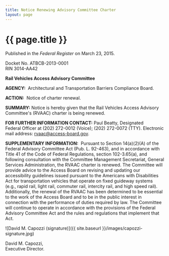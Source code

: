 ```yaml
---
title: Notice Renewing Advisory Committee Charter
layout: page
---
```

# {{ page.title }}
Published in the *Federal Register* on March 23, 2015.     

Docket No. ATBCB-2013-0001\
RIN 3014-AA42

**Rail Vehicles Access Advisory Committee**

**AGENCY:**  Architectural and Transportation Barriers Compliance Board.

**ACTION:**  Notice of charter renewal.

**SUMMARY:** Notice is hereby given that the Rail Vehicles Access Advisory Committee's (RVAAC) charter is being renewed.

**FOR FURTHER INFORMATION CONTACT:** Paul Beatty, Designated Federal Officer at (202) 272-0012 (Voice); (202) 272-0072 (TTY). Electronic mail address: [](mailto:rvaac@access-board.gov.)<rvaac@access-board.gov>.

**SUPPLEMENTARY INFORMATION:**  Pursuant to Section 14(a)(2)(A) of the Federal Advisory Committee Act (Pub. L. 92-463), and in accordance with Title 41 of the Code of Federal Regulations, section 102-3.65(a), and following consultation with the Committee Management Secretariat, General Services Administration, the RVAAC charter is renewed. The Committee will provide advice to the Access Board on revising and updating our accessibility guidelines issued pursuant to the Americans with Disabilities Act for transportation vehicles that operate on fixed guideway systems (e.g., rapid rail, light rail, commuter rail, intercity rail, and high speed rail). Additionally, the renewal of the RVAAC has been determined to be essential to the work of the Access Board and to be in the public interest in connection with the performance of duties required by law. The Committee will continue to operate in accordance with the provisions of the Federal Advisory Committee Act and the rules and regulations that implement that Act.

![David M. Capozzi (signature)]({{ site.baseurl }}/images/capozzi-signature.jpg)

David M. Capozzi,\
Executive Director.